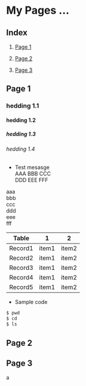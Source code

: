 # My Pages ...

## Index

1. [Page 1](#Page_1)

1. [Page 2](#Page_2)

1. [Page 3](#Page_3)

## <a id="Page_1"></a>Page 1
### hedding 1.1
#### hedding 1.2
##### hedding 1.3
###### hedding 1.4

- Test mesasge  
AAA  BBB  CCC  
DDD  EEE  FFF

aaa<br>bbb<br>ccc<br>
ddd<br>eee<br>fff<br>

| Table | 1 | 2 |
|:---:|:---:|:---:|
| Record1 | item1 | item2 |
| Record2 | item1 | item2 |
| Record3 | item1 | item2 |
| Record4 | item1 | item2 |
| Record5 | item1 | item2 |

- Sample code
```sh
$ pwd
$ cd
$ ls
```

## <a id="Page_2"></a>Page 2

## <a id="Page_3"></a>Page 3

a

